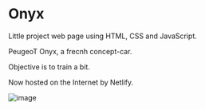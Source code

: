 # Onyx
Little project web page using HTML, CSS and JavaScript.

PeugeoT Onyx, a frecnh concept-car.

Objective is to train a bit.

Now hosted on the Internet by Netlify.

![image](https://user-images.githubusercontent.com/80415605/121001568-b5d5c780-c78b-11eb-9c70-c2d11e92e733.png)


